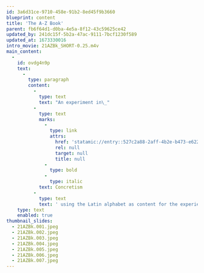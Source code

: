 ```yaml
---
id: 3a6d31ce-9710-458e-91b2-8ed45f9b3660
blueprint: content
title: 'The A-Z Book'
parent: fb6f64d1-d0ba-4e5a-8f12-43c59625ce42
updated_by: 241dc15f-5b2a-47ac-9111-7bcf1230f589
updated_at: 1673330016
intro_movie: 21AZBk_SHORT-0.25.m4v
main_content:
  -
    id: ovdg4n9p
    text:
      -
        type: paragraph
        content:
          -
            type: text
            text: "An experiment in\_"
          -
            type: text
            marks:
              -
                type: link
                attrs:
                  href: 'statamic://entry::527c2a88-2aff-4b2e-b473-e622795b84d3'
                  rel: null
                  target: null
                  title: null
              -
                type: bold
              -
                type: italic
            text: Concretism
          -
            type: text
            text: ' using the Latin alphabet as content for the experience of the bookwork. Letters, partly printed or constituted in relations to other parts, reveal themselves in the concrete experience from turning pages and page fragments.'
    type: text
    enabled: true
thumbnail_slides:
  - 21AZBk.001.jpeg
  - 21AZBk.002.jpeg
  - 21AZBk.003.jpeg
  - 21AZBk.004.jpeg
  - 21AZBk.005.jpeg
  - 21AZBk.006.jpeg
  - 21AZBk.007.jpeg
---
```


